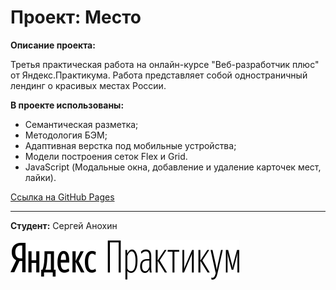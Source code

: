 # Проект: Место

**Описание проекта:**

Третья практическая работа на онлайн-курсе "Веб-разработчик плюс" от Яндекс.Практикума. Работа представляет собой одностраничный лендинг о красивых местах России. 

**В проекте использованы:**

- Семантическая разметка;
- Методология БЭМ;
- Адаптивная верстка под мобильные устройства;
- Модели построения сеток Flex и Grid.
- JavaScript (Модальные окна, добавление и удаление карточек мест, лайки).

[Ссылка на GitHub Pages](https://sergeianokhin.github.io/mesto-project/index.html)

---

**Студент:** Сергей Анохин

![Логотип Яндекса](./images/yandex-logo.svg)